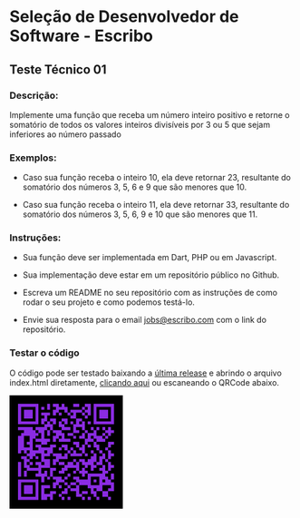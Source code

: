 # Seleção de Desenvolvedor de Software - Escribo

## Teste Técnico 01

### Descrição:

Implemente uma função que receba um número inteiro positivo e retorne o somatório de todos os valores inteiros divisíveis por 3 ou 5 que sejam inferiores ao número passado

### Exemplos:

- Caso sua função receba o inteiro 10, ela deve retornar 23, resultante do somatório dos números 3, 5, 6 e 9 que são menores que 10.

- Caso sua função receba o inteiro 11, ela deve retornar 33, resultante do somatório dos números 3, 5, 6, 9 e 10 que são menores que 11.

### Instruções:

- Sua função deve ser implementada em Dart, PHP ou em Javascript.

- Sua implementação deve estar em um repositório público no Github.

- Escreva um README no seu repositório com as instruções de como rodar o seu projeto e como podemos testá-lo.

- Envie sua resposta para o email jobs@escribo.com com o link do repositório.

### Testar o código

O código pode ser testado baixando a <a href="https://github.com/tiagopinhotx/com.escribo.teste-tecnico01/releases/tag/test01">última release</a> e abrindo o arquivo index.html diretamente, <a href="https://tiagopinhotx.github.io/com.escribo.teste-tecnico01/">clicando aqui</a> ou escaneando o QRCode abaixo.

<img title="Preview Teste Prático 01" href="https://tiagopinhotx.github.io/com.escribo.teste-tecnico01/" style="width: 200px" src="./assets/qrcode.png">